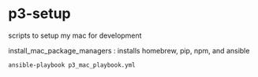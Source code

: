 # p3-setup
scripts to setup my mac for development

install_mac_package_managers : installs homebrew, pip, npm, and ansible


```
ansible-playbook p3_mac_playbook.yml
```